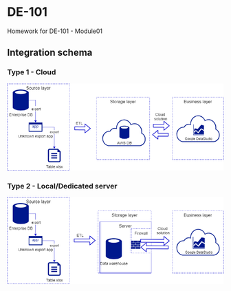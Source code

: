 # DE-101
Homework for DE-101 - Module01

## Integration schema
### Type 1 - Cloud

![img](https://github.com/RaymanYYY/DE-101/blob/master/Module-01/AnalyticSolutionArchitecture_v1.png)

### Type 2 - Local/Dedicated server

![img](https://github.com/RaymanYYY/DE-101/blob/master/Module-01/AnalyticSolutionArchitecture_v2.png)
